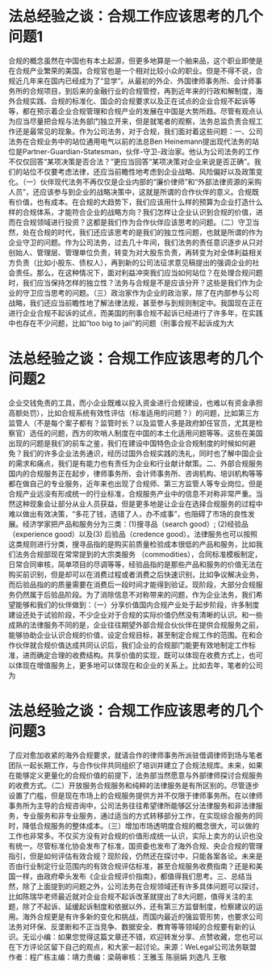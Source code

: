 # 法总经验之谈：合规工作应该思考的几个问题1

合规的概念虽然在中国也有本土起源，但更多地算是一个舶来品，这个职业即使是在合规产业繁荣的美国，合规官也是一个相对比较小众的职业。但是不得不说，合规近几年来在国内已经成为了“显学”。从最初的外企、外国律师事务所、会计师事务所的合规项目，到后来的金融行业的合规管控，再到近年来的行政和解制度，海外合规实践、合规的标准化、国企的合规要求以及正在试点的企业合规不起诉等等，都在预示着企业合规管理和合规产业的发展在中国是大势所趋。尽管有观点认为应当尽量把合规与法务部门独立开来，但是就笔者的观察，法务总监负责合规工作还是最常见的现象。作为公司法务，对于合规，我们面对着这些问题：一、公司法务在合规业务中的站位通用电气以前的法总Ben Heinemann提出现代法务的站位是Partner-Guardian-Statesman，伙伴-守卫-政治家。他认为公司法务的工作不仅仅回答“某项决策是否合法？”更应当回答“某项决策对企业来说是否正确”。我们的站位不仅要考虑法律，还应当前瞻性地考虑到企业战略、风险偏好以及政策变化。（一）伙伴现代法务不再仅仅是企业内部的“廉价律师”和“外部法律资源的采购人员”，还应该参与到企业的战略决策中，这就是所谓的合作伙伴的意义。合规既有价值，也有成本。在合规的大趋势下，我们应该用什么样的预算为企业打造什么样的合规体系，才能符合企业的战略方向？我们怎样让企业认识到合规的价值，进而在合规领域进行投资？这都是我们作为合作伙伴应该思考的问题。（二）守卫当然，处在合规的时代，我们还应该思考的是我们的独立性问题，也就是所谓的作为企业守卫的问题。作为公司法务，过去几十年间，我们法务的责任意识逐步从只对创始人、管理层、管理单位负责，转变为对大股东负责，再转变为对全体利益相关方负责（比如小股东、债权人），再到新的公司法征求意见稿提出的强调企业的社会责任。那么，在这种情况下，面对利益冲突我们应当如何站位？在处理合规问题时，我们应当保持怎样的独立性？法务与合规是不是应该分开？这些是我们作为企业的守卫应当思考的问题。（三）政治家作为企业的政治家，除了在内部参与公司战略，我们还应当前瞻性地了解法律法规，甚至参与到规则制定中。我国现在正在进行企业合规不起诉的试点，而美国的刑事合规不起诉已经进行了许多年，在实践中也存在不少问题，比如“too big to jail”的问题（刑事合规不起诉成为大

# 法总经验之谈：合规工作应该思考的几个问题2

企业交钱免责的工具，而小企业既难以投入资金进行合规建设，也难以有资金承担高额处罚），比如合规系统有效性评估（标准适用的问题？）的问题，比如第三方监管人（不是每个案子都有？监管时长？以及监管人多是政府卸任官员，尤其是检察官）选任的问题，西方的吹哨人制度在中国的本土化适用问题等等。这些在美国出现的问题是我们的前车之鉴，我们在建设中国特色企业合规制度的时候如何避免？我们的许多企业法务通识，经历过国外合规实践的洗礼，同时也了解中国企业的需求和痛点，我们是有能力也有责任为企业和行业献计献策。二、外部合规服务国内的合规服务正在起步，律师事务所、会计师事务所、咨询机构、培训机构等等都在做自己的专业服务，近年来也出现了合规师、第三方监管人等专业岗位。但是合规产业远没有形成统一的行业标准，合规服务产业中的信息不对称非常严重。当然这种现象会让部分从业人员获益，但是更多地是让企业在选择合规服务的过程中难以做出有效决策，“多花了钱，选错了人，办不成事”，也阻碍了市场的良性发展。经济学家把产品和服务分为三类：(1)搜寻品（search good）; (2)经验品（experience good）以及(3) 后验品（credence good）。法律服务也可以按照这类规则进行分类，搜寻品指的是购买前质量检验成本很低的产品和服务，比如我们法务合规部现在常常提到的大宗类服务 （commodities），合同标准模板制定，日常合同审核，简单项目的尽调等等，经验品指的是那些产品和服务的价值无法在购买前识别，但是却可以在消费过程或者消费之后快速识别，比如争议解决业务，而后验品指的的质量需要在消费后一段时间才能得到验证。现阶段，大部分合规服务仍然属于后验品阶段。为了消除信息不对称带来的问题，作为企业法务，我们希望能够和我们的伙伴做到：（一）分享价值国内合规产业处于起步阶段，许多制度建设还处于试验阶段，不少企业对于合规的实际价值仍然没有清晰的认识。和一些成熟的法律服务不同的是，企业往往期望外部合规合伙伙伴在提供合规服务之前，能够协助企业认识合规的价值，设定合规目标，甚至制定合规工作的范围。在和合作伙伴就合规价值达成共同认识后，我们企业的合规部门能更有效地制定工作标准，进而确定合理的收费结构。共享价值的实现，既可以体现在收费方式上，也可以体现在增值服务上，更多地可以体现在和企业的关系上。比如去年，笔者的公司为

# 法总经验之谈：合规工作应该思考的几个问题3

了应对愈加收紧的海外合规要求，就请合作的律师事务所派驻借调律师到场与笔者团队一起长期工作，与合作伙伴共同组织了培训并建立了合规法规库。未来，如果在能够定义更量化的合规价值的前提下，法务部当然愿意与外部律师探讨合规服务的收费方式。（二）开放服务合规服务和纯粹的法律服务是有所区别的。尽管逐步设置了门槛，但是现在市场上的合规服务提供方并不仅限于律师事务所。在以律师事务所为主导的合规咨询中，公司法务往往希望律所能够区分法律服务和非法律服务，专业服务和非专业服务，通过适当的方式转移部分工作，在实现综合服务的同时，降低合规服务的整体成本。（三）增加市场透明度合规的概念很大，可以做的工作也非常多。不仅买方没有对合规的价值形成统一认识，实际上卖方的认识也没有统一。尽管标准化协会发布了标准，国资委也发布了海外合规、央企合规的管理指引，但是如何评估有效合规？现阶段，仍然还在探讨中，只能各案各论。未来是否由行业制定行业范围内的有效合规评估标准，甚至合规服务收费指南？还是和美国一样，由政府牵头发布《企业合规评价指南》，都值得我们思考。三、总结当然，除了上面提到的问题之外，公司法务在合规领域还有许多具体问题可以探讨，比如陈瑞华老师最近就对企业合规不起诉改革就提出了8大问题，值得关注的主题，除了不起诉、延缓起诉制度和依据以外，还有第三方监督制度，检察建议的运用。海外合规更是有许多新的变化和挑战，而国内最近的强监管形势，也要求公司法务对环保、反垄断和不正当竞争、数据安全、教育等等领域的合规要有新的认识。无讼小编：如果您觉得这篇文章还不错，欢迎转发分享、点赞收藏，您也可以在下方评论区留下自己的观点，和大家一起讨论。来源：WeLegal公司法务联盟作者：程广栋主编：靖力责编：梁萌审核：王雅玉 陈丽娟 刘逸凡 王敬

